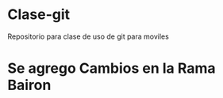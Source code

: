 # Clase-git
Repositorio para clase de uso de git para moviles

# Se agrego Cambios en la Rama Bairon